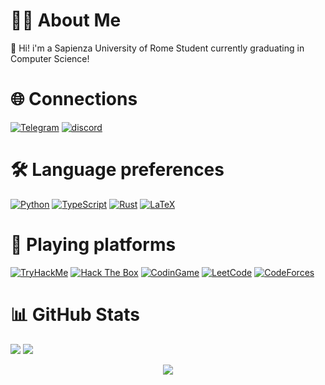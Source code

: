 # 🧑‍🎓 About Me

📃 Hi! i'm a Sapienza University of Rome Student currently graduating in Computer Science!

# 🌐 Connections

[![Telegram](https://img.shields.io/badge/Telegram-2CA5E0?style=for-the-badge&logo=telegram&logoColor=white)](https://t.me/FeddyLix17)
[![discord](https://img.shields.io/badge/Discord-7289DA?style=for-the-badge&logo=discord&logoColor=white)](https://discordapp.com/users/315821724639821829)

# 🛠 Language preferences

[![Python](https://img.shields.io/badge/python-3670A0?style=for-the-badge&logo=python&logoColor=ffdd54)](https://www.python.org/)
[![TypeScript](https://img.shields.io/badge/typescript-%23007ACC.svg?style=for-the-badge&logo=typescript&logoColor=white)](https://www.typescriptlang.org/)
[![Rust](https://img.shields.io/badge/rust-%23000000.svg?style=for-the-badge&logo=rust&logoColor=white)](https://www.rust-lang.org/)
[![LaTeX](https://img.shields.io/badge/latex-%23008080.svg?style=for-the-badge&logo=latex&logoColor=white)](https://www.latex-project.org/)
# 🚩 Playing platforms

[![TryHackMe](https://img.shields.io/badge/TryHackMe-212C42.svg?style=for-the-badge&logo=TryHackMe&logoColor=white)](https://tryhackme.com/p/FeddyLix17)
[![Hack The Box](https://img.shields.io/badge/HackTheBox-111927?style=for-the-badge&logo=Hack%20The%20Box&logoColor=9FEF00)](https://app.hackthebox.com/profile/357948)
[![CodinGame](https://img.shields.io/badge/CodinGame-F2BB13?style=for-the-badge&logo=codingame&logoColor=white)](https://www.codingame.com/profile/dbadc181a5822b2553cc329620f96b4a1198083)
[![LeetCode](https://img.shields.io/badge/-LeetCode-FFA116?style=for-the-badge&logo=LeetCode&logoColor=black)](https://leetcode.com/FeddyLix17)
[![CodeForces](https://img.shields.io/badge/Codeforces-445f9d?style=for-the-badge&logo=Codeforces&logoColor=white)](https://codeforces.com/profile/FeddyLix17)
# 📊 GitHub Stats

![](https://github-readme-stats.vercel.app/api?username=FeddyLix17&theme=dark&hide_border=true&include_all_commits=false&count_private=false)
![](https://github-readme-stats.vercel.app/api/top-langs/?username=FeddyLix17&theme=dark&hide_border=true&include_all_commits=false&count_private=false&layout=compact)

<div align="center">


  ![](https://github-readme-streak-stats.herokuapp.com/?user=FeddyLix17&theme=dark&hide_border=true)

</div>
